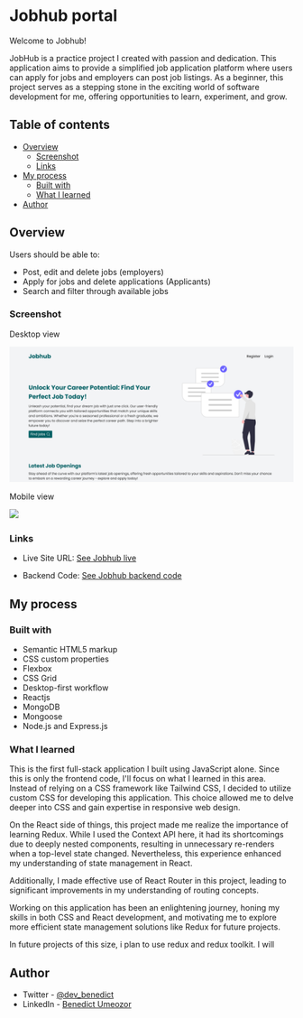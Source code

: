 # Jobhub portal

Welcome to Jobhub!

JobHub is a practice project I created with passion and dedication. This application aims to provide a simplified job application platform where users can apply for jobs and employers can post job listings. As a beginner, this project serves as a stepping stone in the exciting world of software development for me, offering opportunities to learn, experiment, and grow.

## Table of contents

- [Overview](#overview)
  - [Screenshot](#screenshot)
  - [Links](#links)
- [My process](#my-process)
  - [Built with](#built-with)
  - [What I learned](#what-i-learned)
- [Author](#author)

## Overview

Users should be able to:

- Post, edit and delete jobs (employers)
- Apply for jobs and delete applications (Applicants)
- Search and filter through available jobs

### Screenshot

Desktop view

![](./screenshots/desktop-preview.png)

Mobile view

![](./screenshots/mobile-design.png)

### Links

- Live Site URL: [See Jobhub live](https://jobhub-portal-frontend.vercel.app/)

- Backend Code: [See Jobhub backend code](https://github.com/BenedictUmeozor/Jobhub-Portal-backend-)

## My process

### Built with

- Semantic HTML5 markup
- CSS custom properties
- Flexbox
- CSS Grid
- Desktop-first workflow
- Reactjs
- MongoDB
- Mongoose
- Node.js and Express.js

### What I learned


This is the first full-stack application I built using JavaScript alone. Since this is only the frontend code, I'll focus on what I learned in this area. Instead of relying on a CSS framework like Tailwind CSS, I decided to utilize custom CSS for developing this application. This choice allowed me to delve deeper into CSS and gain expertise in responsive web design.

On the React side of things, this project made me realize the importance of learning Redux. While I used the Context API here, it had its shortcomings due to deeply nested components, resulting in unnecessary re-renders when a top-level state changed. Nevertheless, this experience enhanced my understanding of state management in React.

Additionally, I made effective use of React Router in this project, leading to significant improvements in my understanding of routing concepts.

Working on this application has been an enlightening journey, honing my skills in both CSS and React development, and motivating me to explore more efficient state management solutions like Redux for future projects.


In future projects of this size, i plan to use redux and redux toolkit. I will 


## Author

- Twitter - [@dev_benedict](https://www.twitter.com/dev_benedict)
- LinkedIn - [Benedict Umeozor](https://www.linkedin.com/in/benedict-umeozor-014b70228)


